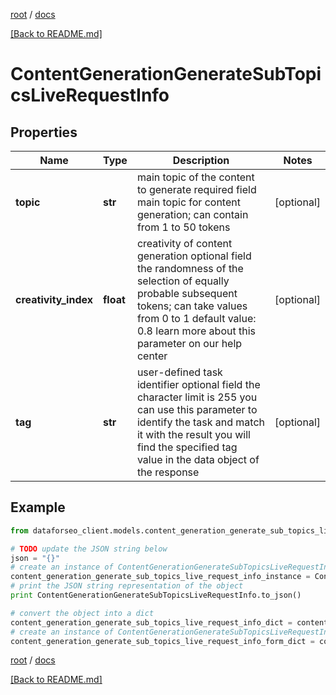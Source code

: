 [root](./../ "root") / [docs](./ "docs")

[[Back to README.md]](./../README.md "[Back to README.md]")

# ContentGenerationGenerateSubTopicsLiveRequestInfo

## Properties

Name | Type | Description | Notes
------------ | ------------- | ------------- | -------------
**topic** | **str** | main topic of the content to generate required field main topic for content generation; can contain from 1 to 50 tokens | [optional]
**creativity_index** | **float** | creativity of content generation optional field the randomness of the selection of equally probable subsequent tokens; can take values from 0 to 1 default value: 0.8 learn more about this parameter on our help center | [optional]
**tag** | **str** | user-defined task identifier optional field the character limit is 255 you can use this parameter to identify the task and match it with the result you will find the specified tag value in the data object of the response | [optional]

## Example

```python
from dataforseo_client.models.content_generation_generate_sub_topics_live_request_info import ContentGenerationGenerateSubTopicsLiveRequestInfo

# TODO update the JSON string below
json = "{}"
# create an instance of ContentGenerationGenerateSubTopicsLiveRequestInfo from a JSON string
content_generation_generate_sub_topics_live_request_info_instance = ContentGenerationGenerateSubTopicsLiveRequestInfo.from_json(json)
# print the JSON string representation of the object
print ContentGenerationGenerateSubTopicsLiveRequestInfo.to_json()

# convert the object into a dict
content_generation_generate_sub_topics_live_request_info_dict = content_generation_generate_sub_topics_live_request_info_instance.to_dict()
# create an instance of ContentGenerationGenerateSubTopicsLiveRequestInfo from a dict
content_generation_generate_sub_topics_live_request_info_form_dict = content_generation_generate_sub_topics_live_request_info.from_dict(content_generation_generate_sub_topics_live_request_info_dict)
```

  

[root](./../ "root") / [docs](./ "docs")

[[Back to README.md]](./../README.md "[Back to README.md]")